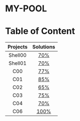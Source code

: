 # MY-POOL <HENNASSI>
 # Table of Content
| Projects      | Solutions  |
| :--------------:| :----------:|
| Shell00 | [70%](./Shell00) |
| Shell01 |  [70%](./Shell01)  |
| C00 | [77%](./C00) | 
| C01 | [85%](./C01) | 
| C02 | [65%](./C02) | 
| C03 |  [75%](./C03) | 
| C04 |  [70%](./C04)| 
| C06 |  [100%](./C06)| 
